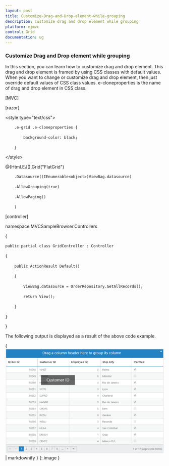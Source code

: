```yaml
---
layout: post
title: Customize-Drag-and-Drop-element-while-grouping
description: customize drag and drop element while grouping
platform: ejmvc
control: Grid
documentation: ug
---
```


### Customize Drag and Drop element while grouping

In this section, you can learn how to customize drag and drop element. This drag and drop element is framed by using CSS classes with default values. When you want to change or customize drag and drop element, then just override default values of CSS class values. e-cloneproperties is the name of drag and drop element in CSS class.



[MVC]



[razor]

&lt;style type="text/css"&gt;

        .e-grid .e-cloneproperties {

            background-color: black;

        }

&lt;/style&gt;



@(Html.EJ().Grid<EditableOrder>("FlatGrid")

        .Datasource((IEnumerable<object>)ViewBag.datasource)

        .AllowGrouping(true)

        .AllowPaging()

        )



[controller]

namespace MVCSampleBrowser.Controllers

{

    public partial class GridController : Controller

    {

        public ActionResult Default()

        {

            ViewBag.datasource = OrderRepository.GetAllRecords();

            return View();

        }

    }

}







The following output is displayed as a result of the above code example.

{ ![](Customize-Drag-and-Drop-element-while-grouping_images/Customize-Drag-and-Drop-element-while-grouping_img1.png) | markdownify }
{:.image }


